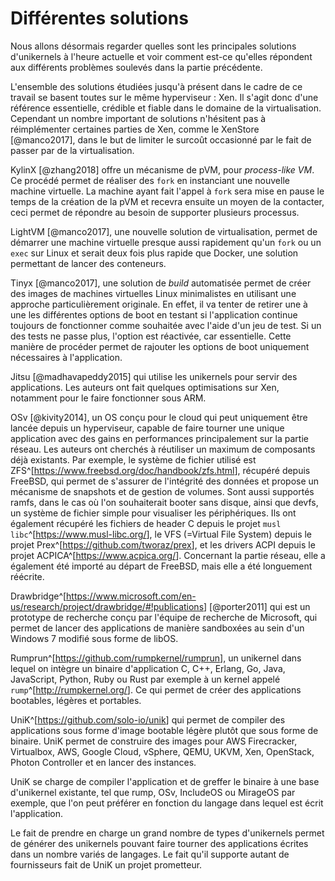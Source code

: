 # Différentes solutions

Nous allons désormais regarder quelles sont les principales solutions
d'unikernels à l'heure actuelle et voir comment est-ce qu'elles répondent aux
différents problèmes soulevés dans la partie précédente.

L'ensemble des solutions étudiées jusqu'à présent dans le cadre de ce travail se
basent toutes sur le même hyperviseur : Xen. Il s'agit donc d'une référence
essentielle, crédible et fiable dans le domaine de la virtualisation. Cependant
un nombre important de solutions n'hésitent pas à réimplémenter certaines
parties de Xen, comme le XenStore [@manco2017], dans le but de limiter le
surcoût occasionné par le fait de passer par de la virtualisation.

KylinX [@zhang2018] offre un mécanisme de pVM, pour *process-like VM*. Ce
procédé permet de réaliser des `fork` en instanciant une nouvelle machine
virtuelle. La machine ayant fait l'appel à `fork` sera mise en pause le temps de
la création de la pVM et recevra ensuite un moyen de la contacter, ceci permet
de répondre au besoin de supporter plusieurs processus.

LightVM [@manco2017], une nouvelle solution de virtualisation, permet de
démarrer une machine virtuelle presque aussi rapidement qu'un `fork` ou un
`exec` sur Linux et serait deux fois plus rapide que Docker, une solution
permettant de lancer des conteneurs.

Tinyx [@manco2017], une solution de *build* automatisée permet de créer des
images de machines virtuelles Linux minimalistes en utilisant une approche
particulièrement originale. En effet, il va tenter de retirer une à une les
différentes options de boot en testant si l'application continue toujours de
fonctionner comme souhaitée avec l'aide d'un jeu de test. Si un des tests ne
passe plus, l'option est réactivée, car essentielle. Cette manière de procéder
permet de rajouter les options de boot uniquement nécessaires à l'application.

Jitsu [@madhavapeddy2015] qui utilise les unikernels pour servir des
applications. Les auteurs ont fait quelques optimisations sur Xen, notamment
pour le faire fonctionner sous ARM.

OSv [@kivity2014], un OS conçu pour le cloud qui peut uniquement être lancée
depuis un hyperviseur, capable de faire tourner une unique application avec des
gains en performances principalement sur la partie réseau. Les auteurs ont
cherchés à réutiliser un maximum de composants déjà existants. Par exemple, le
système de fichier utilisé est
ZFS^[<https://www.freebsd.org/doc/handbook/zfs.html>], récupéré depuis FreeBSD,
qui permet de s'assurer de l'intégrité des données et propose un mécanisme de
snapshots et de gestion de volumes. Sont aussi supportés ramfs, dans le cas où
l'on souhaiterait booter sans disque, ainsi que devfs, un système de fichier
simple pour visualiser les périphériques. Ils ont également récupéré les
fichiers de header C depuis le projet `musl
libc`^[<https://www.musl-libc.org/>], le VFS (=Virtual File System) depuis le
projet Prex^[<https://github.com/tworaz/prex>], et les drivers ACPI depuis le
projet ACPICA^[<https://www.acpica.org/>]. Concernant la partie réseau, elle a
également été importé au départ de FreeBSD, mais elle a été longuement réécrite.

Drawbridge^[<https://www.microsoft.com/en-us/research/project/drawbridge/#!publications>]
[@porter2011] qui est un prototype de recherche conçu par l'équipe de recherche
de Microsoft, qui permet de lancer des applications de manière sandboxées au
sein d'un Windows 7 modifié sous forme de libOS.

Rumprun^[<https://github.com/rumpkernel/rumprun>], un unikernel dans lequel on
intègre un binaire d'application C, C++, Erlang, Go, Java, JavaScript, Python,
Ruby ou Rust par exemple à un kernel appelé `rump`^[<http://rumpkernel.org/>].
Ce qui permet de créer des applications bootables, légères et portables.

UniK^[<https://github.com/solo-io/unik>] qui permet de compiler des applications
sous forme d'image bootable légère plutôt que sous forme de binaire. UniK permet
de construire des images pour AWS Firecracker, Virtualbox, AWS, Google Cloud,
vSphere, QEMU, UKVM, Xen, OpenStack, Photon Controller et en lancer des
instances.

UniK se charge de compiler l'application et de greffer le binaire à une base
d'unikernel existante, tel que rump, OSv, IncludeOS ou MirageOS par exemple, que
l'on peut préférer en fonction du langage dans lequel est écrit l'application.

Le fait de prendre en charge un grand nombre de types d'unikernels permet de
générer des unikernels pouvant faire tourner des applications écrites dans un
nombre variés de langages. Le fait qu'il supporte autant de fournisseurs fait de
UniK un projet prometteur.
